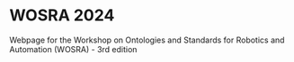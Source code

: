 # WOSRA 2024
Webpage for the Workshop on Ontologies and Standards for Robotics and Automation (WOSRA) - 3rd edition
